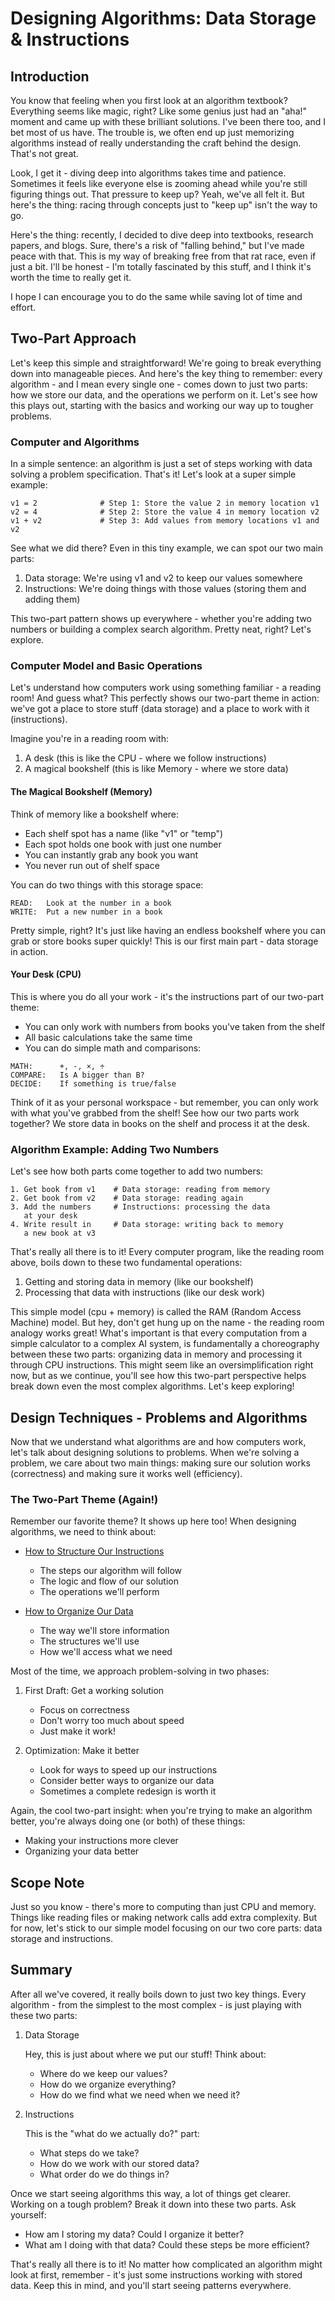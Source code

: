 # Designing Algorithms: Data Storage & Instructions

## Introduction
You know that feeling when you first look at an algorithm textbook? Everything seems like magic, right? Like some genius just had an "aha!" moment and came up with these brilliant solutions. I've been there too, and I bet most of us have. The trouble is, we often end up just memorizing algorithms instead of really understanding the craft behind the design. That's not great.

Look, I get it - diving deep into algorithms takes time and patience. Sometimes it feels like everyone else is zooming ahead while you're still figuring things out. That pressure to keep up? Yeah, we've all felt it. But here's the thing: racing through concepts just to "keep up" isn't the way to go.

Here's the thing: recently, I decided to dive deep into textbooks, research papers, and blogs. Sure, there's a risk of "falling behind," but I've made peace with that. This is my way of breaking free from that rat race, even if just a bit. I'll be honest - I'm totally fascinated by this stuff, and I think it's worth the time to really get it.

I hope I can encourage you to do the same while saving lot of time and effort.

## Two-Part Approach
Let's keep this simple and straightforward! We're going to break everything down into manageable pieces. And here's the key thing to remember: every algorithm - and I mean every single one - comes down to just two parts: how we store our data, and the operations we perform on it. Let's see how this plays out, starting with the basics and working our way up to tougher problems.

### Computer and Algorithms
In a simple sentence: an algorithm is just a set of steps working with data solving a problem specification. That's it! Let's look at a super simple example:

```
v1 = 2              # Step 1: Store the value 2 in memory location v1
v2 = 4              # Step 2: Store the value 4 in memory location v2
v1 + v2             # Step 3: Add values from memory locations v1 and v2
```

See what we did there? Even in this tiny example, we can spot our two main parts:
1. Data storage: We're using v1 and v2 to keep our values somewhere
2. Instructions: We're doing things with those values (storing them and adding them)

This two-part pattern shows up everywhere - whether you're adding two numbers or building a complex search algorithm. Pretty neat, right? Let's explore. 

### Computer Model and Basic Operations
Let's understand how computers work using something familiar - a reading room! And guess what? This perfectly shows our two-part theme in action: we've got a place to store stuff (data storage) and a place to work with it (instructions).

Imagine you're in a reading room with:
1. A desk (this is like the CPU - where we follow instructions)
2. A magical bookshelf (this is like Memory - where we store data)

#### The Magical Bookshelf (Memory)
Think of memory like a bookshelf where:
- Each shelf spot has a name (like "v1" or "temp")
- Each spot holds one book with just one number
- You can instantly grab any book you want
- You never run out of shelf space

You can do two things with this storage space:
```
READ:   Look at the number in a book
WRITE:  Put a new number in a book
```

Pretty simple, right? It's just like having an endless bookshelf where you can grab or store books super quickly! This is our first main part - data storage in action.

#### Your Desk (CPU)
This is where you do all your work - it's the instructions part of our two-part theme:
- You can only work with numbers from books you've taken from the shelf
- All basic calculations take the same time
- You can do simple math and comparisons:
```
MATH:      +, -, ×, ÷
COMPARE:   Is A bigger than B?
DECIDE:    If something is true/false
```

Think of it as your personal workspace - but remember, you can only work with what you've grabbed from the shelf! See how our two parts work together? We store data in books on the shelf and process it at the desk.

### Algorithm Example: Adding Two Numbers
Let's see how both parts come together to add two numbers:
```
1. Get book from v1    # Data storage: reading from memory
2. Get book from v2    # Data storage: reading again
3. Add the numbers     # Instructions: processing the data
   at your desk
4. Write result in     # Data storage: writing back to memory
   a new book at v3
```

That's really all there is to it! Every computer program, like the reading room above, boils down to these two fundamental operations:
1. Getting and storing data in memory (like our bookshelf)
2. Processing that data with instructions (like our desk work)

This simple model (cpu + memory) is called the RAM (Random Access Machine) model. But hey, don't get hung up on the name - the reading room analogy works great! What's important is that every computation from a simple calculator to a complex AI system, is fundamentally a choreography between these two parts: organizing data in memory and processing it through CPU instructions. This might seem like an oversimplification right now, but as we continue, you'll see how this two-part perspective helps break down even the most complex algorithms. Let's keep exploring!

## Design Techniques - Problems and Algorithms
Now that we understand what algorithms are and how computers work, let's talk about designing solutions to problems. When we're solving a problem, we care about two main things: making sure our solution works (correctness) and making sure it works well (efficiency).

### The Two-Part Theme (Again!)
Remember our favorite theme? It shows up here too! When designing algorithms, we need to think about:

+ [How to Structure Our Instructions](instructiondesign/InstructionDesign.md)
  - The steps our algorithm will follow
  - The logic and flow of our solution
  - The operations we'll perform

+ [How to Organize Our Data](datastructure/README.md)
  - The way we'll store information
  - The structures we'll use
  - How we'll access what we need

Most of the time, we approach problem-solving in two phases:
1. First Draft: Get a working solution
   - Focus on correctness
   - Don't worry too much about speed
   - Just make it work!

2. Optimization: Make it better
   - Look for ways to speed up our instructions
   - Consider better ways to organize our data
   - Sometimes a complete redesign is worth it

Again, the cool two-part insight: when you're trying to make an algorithm better, you're always doing one (or both) of these things:
- Making your instructions more clever
- Organizing your data better

## Scope Note
Just so you know - there's more to computing than just CPU and memory. Things like reading files or making network calls add extra complexity. But for now, let's stick to our simple model focusing on our two core parts: data storage and instructions.

## Summary
After all we've covered, it really boils down to just two key things. Every algorithm - from the simplest to the most complex - is just playing with these two parts:

1. Data Storage
   
   Hey, this is just about where we put our stuff! Think about:
   - Where do we keep our values?
   - How do we organize everything?
   - How do we find what we need when we need it?

2. Instructions
   
   This is the "what do we actually do?" part:
   - What steps do we take?
   - How do we work with our stored data?
   - What order do we do things in?

Once we start seeing algorithms this way, a lot of things get clearer. Working on a tough problem? Break it down into these two parts. Ask yourself:
- How am I storing my data? Could I organize it better?
- What am I doing with that data? Could these steps be more efficient?

That's really all there is to it! No matter how complicated an algorithm might look at first, remember - it's just some instructions working with stored data. Keep this in mind, and you'll start seeing patterns everywhere.